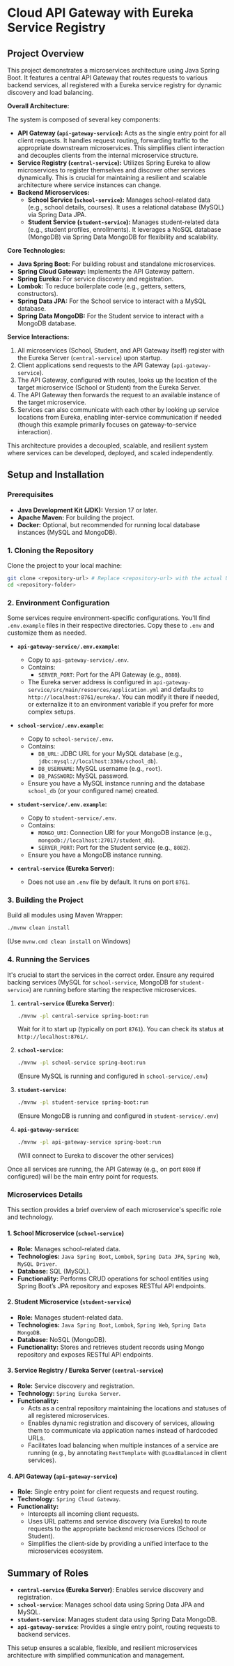 # Cloud API Gateway with Eureka Service Registry

## Project Overview

This project demonstrates a microservices architecture using Java Spring Boot. It features a central API Gateway that routes requests to various backend services, all registered with a Eureka service registry for dynamic discovery and load balancing.

**Overall Architecture:**

The system is composed of several key components:

*   **API Gateway (`api-gateway-service`):** Acts as the single entry point for all client requests. It handles request routing, forwarding traffic to the appropriate downstream microservices. This simplifies client interaction and decouples clients from the internal microservice structure.
*   **Service Registry (`central-service`):** Utilizes Spring Eureka to allow microservices to register themselves and discover other services dynamically. This is crucial for maintaining a resilient and scalable architecture where service instances can change.
*   **Backend Microservices:**
    *   **School Service (`school-service`):** Manages school-related data (e.g., school details, courses). It uses a relational database (MySQL) via Spring Data JPA.
    *   **Student Service (`student-service`):** Manages student-related data (e.g., student profiles, enrollments). It leverages a NoSQL database (MongoDB) via Spring Data MongoDB for flexibility and scalability.

**Core Technologies:**

*   **Java Spring Boot:** For building robust and standalone microservices.
*   **Spring Cloud Gateway:** Implements the API Gateway pattern.
*   **Spring Eureka:** For service discovery and registration.
*   **Lombok:** To reduce boilerplate code (e.g., getters, setters, constructors).
*   **Spring Data JPA:** For the School service to interact with a MySQL database.
*   **Spring Data MongoDB:** For the Student service to interact with a MongoDB database.

**Service Interactions:**

1.  All microservices (School, Student, and API Gateway itself) register with the Eureka Server (`central-service`) upon startup.
2.  Client applications send requests to the API Gateway (`api-gateway-service`).
3.  The API Gateway, configured with routes, looks up the location of the target microservice (School or Student) from the Eureka Server.
4.  The API Gateway then forwards the request to an available instance of the target microservice.
5.  Services can also communicate with each other by looking up service locations from Eureka, enabling inter-service communication if needed (though this example primarily focuses on gateway-to-service interaction).

This architecture provides a decoupled, scalable, and resilient system where services can be developed, deployed, and scaled independently.

## Setup and Installation

### Prerequisites

*   **Java Development Kit (JDK):** Version 17 or later.
*   **Apache Maven:** For building the project.
*   **Docker:** Optional, but recommended for running local database instances (MySQL and MongoDB).

### 1. Cloning the Repository

Clone the project to your local machine:

```bash
git clone <repository-url> # Replace <repository-url> with the actual URL
cd <repository-folder>
```

### 2. Environment Configuration

Some services require environment-specific configurations. You'll find `.env.example` files in their respective directories. Copy these to `.env` and customize them as needed.

*   **`api-gateway-service/.env.example`:**
    *   Copy to `api-gateway-service/.env`.
    *   Contains:
        *   `SERVER_PORT`: Port for the API Gateway (e.g., `8080`).
    *   The Eureka server address is configured in `api-gateway-service/src/main/resources/application.yml` and defaults to `http://localhost:8761/eureka/`. You can modify it there if needed, or externalize it to an environment variable if you prefer for more complex setups.

*   **`school-service/.env.example`:**
    *   Copy to `school-service/.env`.
    *   Contains:
        *   `DB_URL`: JDBC URL for your MySQL database (e.g., `jdbc:mysql://localhost:3306/school_db`).
        *   `DB_USERNAME`: MySQL username (e.g., `root`).
        *   `DB_PASSWORD`: MySQL password.
    *   Ensure you have a MySQL instance running and the database `school_db` (or your configured name) created.

*   **`student-service/.env.example`:**
    *   Copy to `student-service/.env`.
    *   Contains:
        *   `MONGO_URI`: Connection URI for your MongoDB instance (e.g., `mongodb://localhost:27017/student_db`).
        *   `SERVER_PORT`: Port for the Student service (e.g., `8082`).
    *   Ensure you have a MongoDB instance running.

*   **`central-service` (Eureka Server):**
    *   Does not use an `.env` file by default. It runs on port `8761`.

### 3. Building the Project

Build all modules using Maven Wrapper:

```bash
./mvnw clean install
```
(Use `mvnw.cmd clean install` on Windows)

### 4. Running the Services

It's crucial to start the services in the correct order. Ensure any required backing services (MySQL for `school-service`, MongoDB for `student-service`) are running before starting the respective microservices.

1.  **`central-service` (Eureka Server):**
    ```bash
    ./mvnw -pl central-service spring-boot:run
    ```
    Wait for it to start up (typically on port `8761`). You can check its status at `http://localhost:8761/`.

2.  **`school-service`:**
    ```bash
    ./mvnw -pl school-service spring-boot:run
    ```
    (Ensure MySQL is running and configured in `school-service/.env`)

3.  **`student-service`:**
    ```bash
    ./mvnw -pl student-service spring-boot:run
    ```
    (Ensure MongoDB is running and configured in `student-service/.env`)

4.  **`api-gateway-service`:**
    ```bash
    ./mvnw -pl api-gateway-service spring-boot:run
    ```
    (Will connect to Eureka to discover the other services)

Once all services are running, the API Gateway (e.g., on port `8080` if configured) will be the main entry point for requests.

### Microservices Details

This section provides a brief overview of each microservice's specific role and technology.

#### 1. **School Microservice (`school-service`)**

- **Role:** Manages school-related data.
- **Technologies:** `Java Spring Boot`, `Lombok`, `Spring Data JPA`, `Spring Web`, `MySQL Driver`.
- **Database:** SQL (MySQL).
- **Functionality:** Performs CRUD operations for school entities using Spring Boot’s JPA repository and exposes RESTful API endpoints.

#### 2. **Student Microservice (`student-service`)**

- **Role:** Manages student-related data.
- **Technologies:** `Java Spring Boot`, `Lombok`, `Spring Web`, `Spring Data MongoDB`.
- **Database:** NoSQL (MongoDB).
- **Functionality:** Stores and retrieves student records using Mongo repository and exposes RESTful API endpoints.

#### 3. **Service Registry / Eureka Server (`central-service`)**

- **Role:** Service discovery and registration.
- **Technology:** `Spring Eureka Server`.
- **Functionality:**
    - Acts as a central repository maintaining the locations and statuses of all registered microservices.
    - Enables dynamic registration and discovery of services, allowing them to communicate via application names instead of hardcoded URLs.
    - Facilitates load balancing when multiple instances of a service are running (e.g., by annotating `RestTemplate` with `@LoadBalanced` in client services).

#### 4. **API Gateway (`api-gateway-service`)**

- **Role:** Single entry point for client requests and request routing.
- **Technology:** `Spring Cloud Gateway`.
- **Functionality:**
    - Intercepts all incoming client requests.
    - Uses URL patterns and service discovery (via Eureka) to route requests to the appropriate backend microservices (School or Student).
    - Simplifies the client-side by providing a unified interface to the microservices ecosystem.

## Summary of Roles

- **`central-service` (Eureka Server)**: Enables service discovery and registration.
- **`school-service`**: Manages school data using Spring Data JPA and MySQL.
- **`student-service`**: Manages student data using Spring Data MongoDB.
- **`api-gateway-service`**: Provides a single entry point, routing requests to backend services.

This setup ensures a scalable, flexible, and resilient microservices architecture with simplified communication and management.
